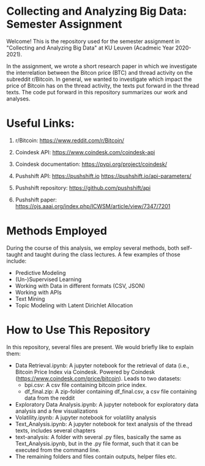# Collecting and Analyzing Big Data: Semester Assignment
Welcome! This is the repository used for the semester assignment in "Collecting and Analyzing Big Data" at KU Leuven (Acadmeic Year 2020-2021). 

In the assignment, we wrote a short research paper in which we investigate the interrelation between the Bitcon price (BTC) and thread activity on the subreddit r/Bitcoin. In general, we wanted to investigate which impact the price of Bitcoin has on the thread activity, the texts put forward in the thread texts. The code put forward in this repository summarizes our work and analyses. 



# Useful Links: 

1) r/Bitcoin:
https://www.reddit.com/r/Bitcoin/

2) Coindesk API: 
https://www.coindesk.com/coindesk-api

3) Coindesk documentation:
https://pypi.org/project/coindesk/

4) Pushshift API:
https://pushshift.io
https://pushshift.io/api-parameters/

5) Pushshift repository:
https://github.com/pushshift/api

6) Pushshift paper:
https://ojs.aaai.org/index.php/ICWSM/article/view/7347/7201


# Methods Employed
During the course of this analysis, we employ several methods, both self-taught and taught during the class lectures. A few examples of those include:

- Predictive Modeling
- (Un-)Supervised Learning
- Working with Data in different formats (CSV, JSON)
- Working with APIs
- Text Mining
- Topic Modeling with Latent Dirichlet Allocation

# How to Use This Repository
In this repository, several files are present. We would briefly like to explain them: 
- Data Retrieval.ipynb: A jupyter notebook for the retrieval of data (i.e., Bitcoin Price Index via Coindesk. Powered by Coindesk (https://www.coindesk.com/price/bitcoin). Leads to two datasets:
  - bpi.csv: A csv file containing bitcoin price index.
  - df_final.zip: A zip-folder containing df_final.csv, a csv file containing data from the reddit 
- Exploratory Data Analysis.ipynb: A jupyter notebook for exploratory data analysis and a few visualizations
- Volatility.ipynb: A jupyter notebook for volatility analysis
- Text_Analysis.ipynb: A jupyter notebook for text analysis of the thread texts, includes several chapters
- text-analysis: A folder with several .py files, basically the same as Text_Analysis.ipynb, but in the .py file format, such that it can be executed from the command line. 
- The remaining folders and files contain outputs, helper files etc.
